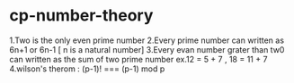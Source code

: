 # cp-number-theory
1.Two is the only even prime number 
2.Every prime number can written as 6n+1 or 6n-1 [ n is a natural number]
3.Every evan number grater than tw0 can written as the sum of two prime number ex.12 = 5 + 7 , 18 = 11 + 7
4.wilson's therom : (p-1)! === (p-1) mod p
